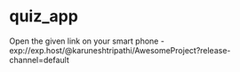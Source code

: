 # quiz_app
Open the given link on your smart phone -
exp://exp.host/@karuneshtripathi/AwesomeProject?release-channel=default
